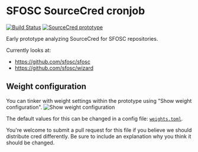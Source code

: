 # SFOSC SourceCred cronjob

[![Build Status](https://drone.sfosc.robin-it.com/api/badges/sfosc/sourcecred/status.svg)](https://drone.sfosc.robin-it.com/sfosc/sourcecred)
[![SourceCred prototype](https://badgen.net/badge/SourceCred/prototype)](https://sfosc.org/sourcecred/prototype/)

Early prototype analyzing SourceCred for SFOSC repositories.

Currently looks at:

- https://github.com/sfosc/sfosc
- https://github.com/sfosc/wizard

## Weight configuration

You can tinker with weight settings within the prototype using "Show weight configuration".
![Show weight configuration](https://user-images.githubusercontent.com/1400023/58102973-d9506880-7bea-11e9-836f-71d9a6768ab4.png)

The default values for this can be changed in a config file: [`weights.toml`](./weights.toml).

You're welcome to submit a pull request for this file if you believe we should distribute cred differently.
Be sure to include an explanation why you think it should be changed.
